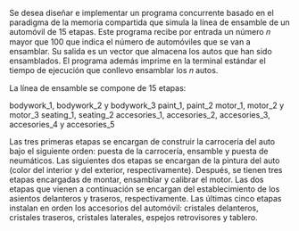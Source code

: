 Se desea diseñar e implementar un programa concurrente basado en el paradigma de la memoria compartida que simula la línea de ensamble de un automóvil de 15 etapas. Este programa recibe por entrada un número 𝑛 mayor que 100 que indica el número de automóviles que se van a ensamblar. Su salida es un vector que almacena los autos que han sido ensamblados. El programa además imprime en la terminal estándar el tiempo de ejecución que conllevo ensamblar los 𝑛 autos. 

La línea de ensamble se compone de 15 etapas: 

bodywork_1, bodywork_2 y bodywork_3 
paint_1, paint_2 
motor_1, motor_2 y motor_3 
seating_1, seating_2 
accesories_1, accesories_2, accesories_3, accesories_4 y accesories_5 

Las tres primeras etapas se encargan de construir la carrocería del auto bajo el siguiente orden: puesta de la carrocería, ensamble y puesta de neumáticos. Las siguientes dos etapas se encargan de la pintura del auto (color del interior y del exterior, respectivamente). Después, se tienen tres etapas encargadas de montar, ensamblar y calibrar el motor. Las dos etapas que vienen a continuación se encargan del establecimiento de los asientos delanteros y traseros, respectivamente. Las últimas cinco etapas instalan en orden los accesorios del automóvil: cristales delanteros, cristales traseros, cristales laterales, espejos retrovisores y tablero.

